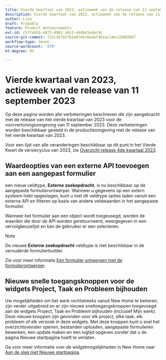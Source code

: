 ```yaml
---
title: Vierde kwartaal van 2023, actieweek van de release van 11 september 2023
description: Vierde kwartaal van 2023, actieweek van de release van 11 september 2023
author: Lisa
draft: Probably
feature: Product Announcements
exl-id: c57fa92b-a975-4902-a8c2-444bd1edec9c
source-git-commit: 723c2b7b57b1e876ec6edaf4b1ac14ec1b983667
workflow-type: tm+mt
source-wordcount: '279'
ht-degree: 0%

---
```


# Vierde kwartaal van 2023, actieweek van de release van 11 september 2023

Op deze pagina worden alle verbeteringen beschreven die zijn aangebracht met de release van het vierde kwartaal van 2023 voor de voorvertoningsomgeving van 11 september 2023. Deze verbeteringen worden beschikbaar gesteld in de productieomgeving met de release van het vierde kwartaal van 2023.

Voor een lijst van alle veranderingen beschikbaar op dit punt in het Vierde Kwart de versiecyclus van 2023, zie [Overzicht release 4de kwartaal 2023](/help/quicksilver/product-announcements/product-releases/23-q4-release-activity/23-q4-release-overview.md).

## Waardeopties van een externe API toevoegen aan een aangepast formulier

een nieuw veldtype, **Externe zoekopdracht**, is nu beschikbaar op de aangepaste formulierontwerper. Wanneer u gegevens op een extern systeem hebt opgeslagen, kunt u met dit veldtype opties laden vanuit een externe API en filteren op basis van andere veldwaarden in het aangepaste formulier.

Wanneer het formulier aan een object wordt toegevoegd, worden de waarden die door de API worden geretourneerd, weergegeven in een vervolgkeuzelijst en kan de gebruiker er een selecteren.

>[!NOTE]
>
>De nieuwe **Externe zoekopdracht** veldtype is niet beschikbaar in de verouderde formulierbuilder.

Zie voor meer informatie [Een formulier ontwerpen met de formulierontwerper](/help/quicksilver/administration-and-setup/customize-workfront/create-manage-custom-forms/form-designer/design-a-form/design-a-form.md).

## Nieuwe snelle toegangsknoppen voor de widgets Project, Taak en Probleem bijhouden

Uw mogelijkheden om het werk rechtstreeks vanuit New Home te beheren, zijn verder uitgebreid en er zijn nieuwe sneltoegangsknoppen toegevoegd aan de widgets Project, Taak en Probleem bijhouden (inclusief Mijn werk). Deze nieuwe knoppen zijn gevonden voor elk project, elke taak, elk probleem of elk verzoek in deze widgets. Met deze knoppen kunt u snel het overzichtsvenster openen, bestanden uploaden, aangepaste formulieren bewerken, een update maken en een logtijd opgeven zonder dat u de pagina Nieuwe startpagina hoeft te verlaten.

Ga voor meer informatie over de widgetmogelijkheden in New Home naar [Aan de slag met Nieuwe startpagina](/help/quicksilver/workfront-basics/using-home/new-home/get-started-with-new-home.md).
